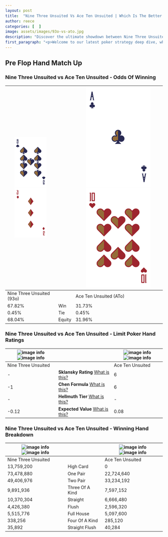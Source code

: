 ```yaml
---
layout: post
title:  "Nine Three Unsuited Vs Ace Ten Unsuited | Which Is The Better Hand In Poker? A Complete Guide"
author: reece
categories: [  ]
image: assets/images/93o-vs-ato.jpg
description: "Discover the ultimate showdown between Nine Three Unsuited and Ace Ten Unsuited in poker! Uncover the odds, strategies, and scenarios where one hand triumphs over the other. Get ready to up your poker game with this thrilling analysis."
first_paragraph: "<p>Welcome to our latest poker strategy deep dive, where we're pitting two distinct hands against each other in a high-stakes showdown: Nine Three Unsuited vs Ace Ten Unsuited.</p><p>In the dynamic world of poker, every decision counts, and knowing which hand holds the upper hand is key to your success at the table.</p><p>In this article, we'll dissect these two hands, explore the scenarios where one dominates the other, and equip you with the knowledge to make strategic choices that can tip the odds in your favor.</p><p>Get ready to unravel the intriguing dynamics of these poker hands and elevate your game to new heights.</p>"
---
```




[comment]: # (sp0)

## Pre Flop Hand Match Up

<div class="table hand-ratings" markdown="1"> 



### Nine Three Unsuited vs Ace Ten Unsuited - Odds Of Winning


    
| ![image info](assets/images/hand1/9.png) ![image info](assets/images/hand1/3o.png) |  | ![image info](assets/images/hand2/A.png) ![image info](assets/images/hand2/to.png) |
| -------- | -------- | -------- |
| Nine Three Unsuited (93o) |  | Ace Ten Unsuited (ATo) |
| 67.82% | Win | 31.73% |
| 0.45% | Tie | 0.45% |
| 68.04% | Equity | 31.96% |




[comment]: # (sp1)



### Nine Three Unsuited vs Ace Ten Unsuited - Limit Poker Hand Ratings


    
| ![image info](https://www.riverpairs.com/assets/images/hand1/9.png) ![image info](https://www.riverpairs.com/assets/images/hand1/3o.png) |  | ![image info](https://www.riverpairs.com/assets/images/hand2/A.png) ![image info](https://www.riverpairs.com/assets/images/hand2/to.png) |
| -------- | -------- | -------- |
| Nine Three Unsuited |  | Ace Ten Unsuited |
| - | **Sklansky Rating** [What is this?](/sklansky-rating-explained) | 6 |
| -1 | **Chen Formula** [What is this?](/chen-formula-explained) | 6 |
| - | **Hellmuth Tier** [What is this?](/Hellmuth-tier-explained) | - |
| -0.12 | **Expected Value** [What is this?](/expected-value-explained) | 0.08 |




[comment]: # (sp2)



### Nine Three Unsuited vs Ace Ten Unsuited - Winning Hand Breakdown


    
| ![image info](https://www.riverpairs.com/assets/images/hand1/9.png) ![image info](https://www.riverpairs.com/assets/images/hand1/3o.png) |  | ![image info](https://www.riverpairs.com/assets/images/hand2/A.png) ![image info](https://www.riverpairs.com/assets/images/hand2/to.png) |
| -------- | -------- | -------- |
| Nine Three Unsuited |  | Ace Ten Unsuited |
| 13,759,200 | High Card | 0 |
| 73,478,880 | One Pair | 22,724,640 |
| 49,406,976 | Two Pair | 33,234,192 |
| 9,891,936 | Three Of A Kind | 7,597,152 |
| 10,370,304 | Straight | 6,666,480 |
| 4,426,380 | Flush | 2,596,320 |
| 5,515,776 | Full House | 5,097,600 |
| 338,256 | Four Of A Kind | 285,120 |
| 35,892 | Straight Flush | 40,284 |




[comment]: # (sp3)



</div>

[comment]: # (sp4)



[comment]: # (sp5)

